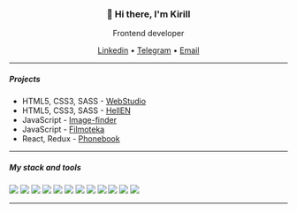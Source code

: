 <h3 align="center">👋 Hi there, I'm Kirill</h3>
<p align="center">Frontend developer</p>
<p align="center">
  <a href="https://www.linkedin.com/in/kirill-miklashevich/">Linkedin</a> •
  <a href="https://t.me/dizardmk">Telegram</a> •
  <a href="mailto:dizardmk@gmail.com">Email</a>
</p>

---

##### Projects

* HTML5, CSS3, SASS - [WebStudio](https://dizardmk.github.io/goit-html-css/)
* HTML5, CSS3, SASS - [HellEN](https://hellen-dizardmk.netlify.app)
* JavaScript - [Image-finder](https://dizardmk.github.io/goit-javascript/)
* JavaScript - [Filmoteka](https://js-filmoteka-dizardmk.netlify.app)
* React, Redux - [Phonebook](https://react-phonebook-dizardmk.netlify.app)

---

##### My stack and tools

<span>
<img src="https://img.shields.io/badge/HTML5-0366d6">
<img src="https://img.shields.io/badge/CSS3-0366d6">
<img src="https://img.shields.io/badge/SASS-0366d6">
<img src="https://img.shields.io/badge/Javascript-0366d6">
<img src="https://img.shields.io/badge/React-0366d6">
<img src="https://img.shields.io/badge/Redux-0366d6">
<img src="https://img.shields.io/badge/Webpack-0366d6">
<img src="https://img.shields.io/badge/Parcel-0366d6">
<img src="https://img.shields.io/badge/Gulp-0366d6">
<img src="https://img.shields.io/badge/GIT-0366d6">
<img src="https://img.shields.io/badge/Nodejs-styding-0366d6">
<img src="https://img.shields.io/badge/MongoDB-styding-0366d6">
</span>
  
---
